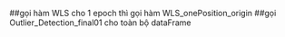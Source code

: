 ##gọi hàm WLS cho 1 epoch thì gọi hàm WLS_onePosition_origin
##gọi Outlier_Detection_final01 cho toàn bộ dataFrame
